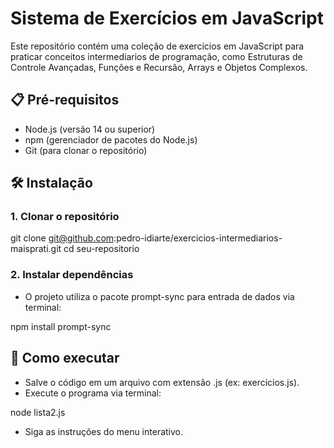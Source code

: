 # Sistema de Exercícios em JavaScript

Este repositório contém uma coleção de exercícios em JavaScript para praticar conceitos intermediarios de programação, como Estruturas de Controle Avançadas, Funções e Recursão, Arrays e Objetos Complexos.

## 📋 Pré-requisitos

- Node.js (versão 14 ou superior)
- npm (gerenciador de pacotes do Node.js)
- Git (para clonar o repositório)

## 🛠️ Instalação

### 1. Clonar o repositório

git clone git@github.com:pedro-idiarte/exercicios-intermediarios-maisprati.git
cd seu-repositorio

### 2. Instalar dependências
- O projeto utiliza o pacote prompt-sync para entrada de dados via terminal:

npm install prompt-sync

## 🚀 Como executar

- Salve o código em um arquivo com extensão .js (ex: exercicios.js).
- Execute o programa via terminal:

node lista2.js

- Siga as instruções do menu interativo.

